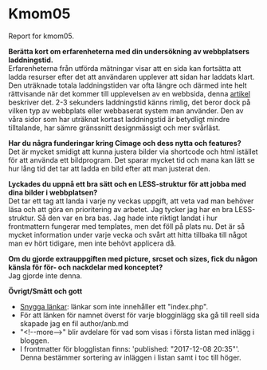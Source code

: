 Kmom05
===============================

Report for kmom05.


**Berätta kort om erfarenheterna med din undersökning av webbplatsers laddningstid.**  
Erfarenheterna från utförda mätningar visar att en sida kan fortsätta att ladda resurser efter det att användaren upplever att sidan har laddats klart. Den uträknade totala laddningstiden var ofta längre och därmed inte helt rättvisande när det kommer till upplevelsen av en webbsida, denna [artikel](https://www.hobo-web.co.uk/your-website-design-should-load-in-4-seconds/) beskriver det. 2-3 sekunders laddningstid känns rimlig, det beror dock på vilken typ av webbplats eller webbaserat system man använder. Den av våra sidor som har uträknat kortast laddningstid är betydligt mindre tilltalande, har sämre gränssnitt designmässigt och mer svårläst.

**Har du några funderingar kring Cimage och dess nytta och features?**  
Det är mycket smidigt att kunna justera bilder via shortcode och html istället för att använda ett bildprogram. Det sparar mycket tid och mana kan lätt se hur lång tid det tar att ladda en bild efter att man justerat den.

**Lyckades du uppnå ett bra sätt och en LESS-struktur för att jobba med dina bilder i webbplatsen?**  
Det tar ett tag att landa i varje ny veckas uppgift, att veta vad man behöver läsa och att göra en prioritering av arbetet. Jag tycker jag har en bra LESS-struktur. Så den var en bra bas. Jag hade inte riktigt landat i hur frontmattern fungerar med templates, men det föll på plats nu. Det är så mycket information under varje vecka och svårt att hitta tillbaka till något man ev hört tidigare, men inte behövt applicera då.

**Om du gjorde extrauppgiften med picture, srcset och sizes, fick du någon känsla för för- och nackdelar med konceptet?**  
Jag gjorde inte denna.   

**Övrigt/Smått och gott**  

* [Snygga länkar](https://dbwebb.se/anax/snygga-lankar): länkar som inte innehåller ett "index.php".
* För att länken för namnet överst för varje blogginlägg ska gå till reell sida skapade jag en fil author/anb.md
* "&lt;!--more-->" blir avdelare för vad som visas i första listan med inlägg i bloggen.
* I frontmatter för blogglistan finns: 'published: "2017-12-08 20:35"'. Denna bestämmer sortering av inläggen i listan samt i toc till höger.
